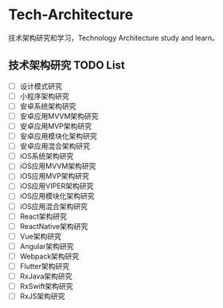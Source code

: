 # Tech-Architecture

技术架构研究和学习，Technology Architecture study and learn。

## 技术架构研究 TODO List

- [ ] 设计模式研究
- [ ] 小程序架构研究
- [ ] 安卓系统架构研究
- [ ] 安卓应用MVVM架构研究
- [ ] 安卓应用MVP架构研究
- [ ] 安卓应用模块化架构研究
- [ ] 安卓应用混合架构研究
- [ ] iOS系统架构研究
- [ ] iOS应用MVVM架构研究
- [ ] iOS应用MVP架构研究
- [ ] iOS应用VIPER架构研究
- [ ] iOS应用模块化架构研究
- [ ] iOS应用混合架构研究
- [ ] React架构研究
- [ ] ReactNative架构研究
- [ ] Vue架构研究
- [ ] Angular架构研究
- [ ] Webpack架构研究
- [ ] Flutter架构研究
- [ ] RxJava架构研究
- [ ] RxSwift架构研究
- [ ] RxJS架构研究
